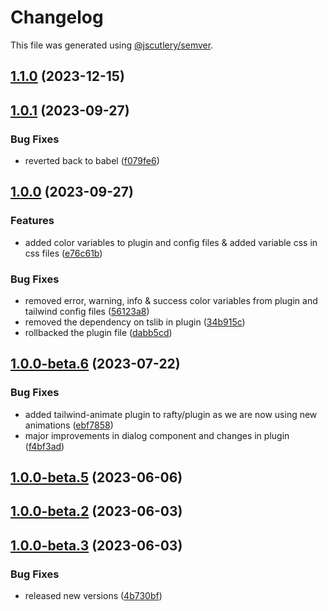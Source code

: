 # Changelog

This file was generated using [@jscutlery/semver](https://github.com/jscutlery/semver).

## [1.1.0](https://github.com/rhinobase/raftyui/compare/plugin-1.0.1...plugin-1.1.0) (2023-12-15)

## [1.0.1](https://github.com/rhinobase/design-system/compare/plugin-1.0.0...plugin-1.0.1) (2023-09-27)

### Bug Fixes

- reverted back to babel ([f079fe6](https://github.com/rhinobase/design-system/commit/f079fe6d511a459de25b69ecf4fad97ac7e52982))

## [1.0.0](https://github.com/rhinobase/design-system/compare/plugin-1.0.0-beta.6...plugin-1.0.0) (2023-09-27)

### Features

- added color variables to plugin and config files & added variable css in css files ([e76c61b](https://github.com/rhinobase/design-system/commit/e76c61b1303bcced6d606ab48004046a23bb20b6))

### Bug Fixes

- removed error, warning, info & success color variables from plugin and tailwind config files ([56123a8](https://github.com/rhinobase/design-system/commit/56123a8ecc7ff35b494696aea1774a9078a2af50))
- removed the dependency on tslib in plugin ([34b915c](https://github.com/rhinobase/design-system/commit/34b915ce32af693a6626b1c4e647cce10e106af4))
- rollbacked the plugin file ([dabb5cd](https://github.com/rhinobase/design-system/commit/dabb5cd9df48d4a7557d2d70237d665b2d8224cc))

## [1.0.0-beta.6](https://github.com/rhinobase/design-system/compare/plugin-1.0.0-beta.5...plugin-1.0.0-beta.6) (2023-07-22)

### Bug Fixes

- added tailwind-animate plugin to rafty/plugin as we are now using new animations ([ebf7858](https://github.com/rhinobase/design-system/commit/ebf785823dd4d36a1628c9ebb058fe55df0cabec))
- major improvements in dialog component and changes in plugin ([f4bf3ad](https://github.com/rhinobase/design-system/commit/f4bf3ad8b012170c911112e4840e7906a05a7b86))

## [1.0.0-beta.5](https://github.com/rhinobase/design-system/compare/plugin-1.0.0-beta.4...plugin-1.0.0-beta.5) (2023-06-06)

## [1.0.0-beta.2](https://github.com/rhinobase/design-system/compare/plugin-1.0.0-beta-3...plugin-1.0.0-beta.2) (2023-06-03)

## [1.0.0-beta.3](https://github.com/rhinobase/design-system/compare/plugin-1.0.0-beta.0...plugin-1.0.0-beta.1) (2023-06-03)

### Bug Fixes

- released new versions ([4b730bf](https://github.com/rhinobase/design-system/commit/4b730bf27c8cb124237c19da6f952e7bc4a7976d))

